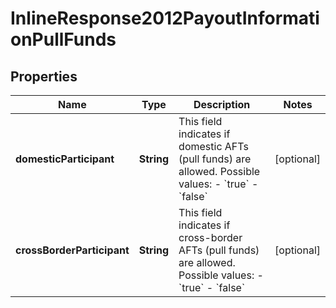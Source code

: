 
# InlineResponse2012PayoutInformationPullFunds

## Properties
Name | Type | Description | Notes
------------ | ------------- | ------------- | -------------
**domesticParticipant** | **String** | This field indicates if domestic AFTs (pull funds) are allowed. Possible values:   - &#x60;true&#x60;   - &#x60;false&#x60;  |  [optional]
**crossBorderParticipant** | **String** | This field indicates if cross-border AFTs (pull funds) are allowed. Possible values:   - &#x60;true&#x60;   - &#x60;false&#x60;  |  [optional]



